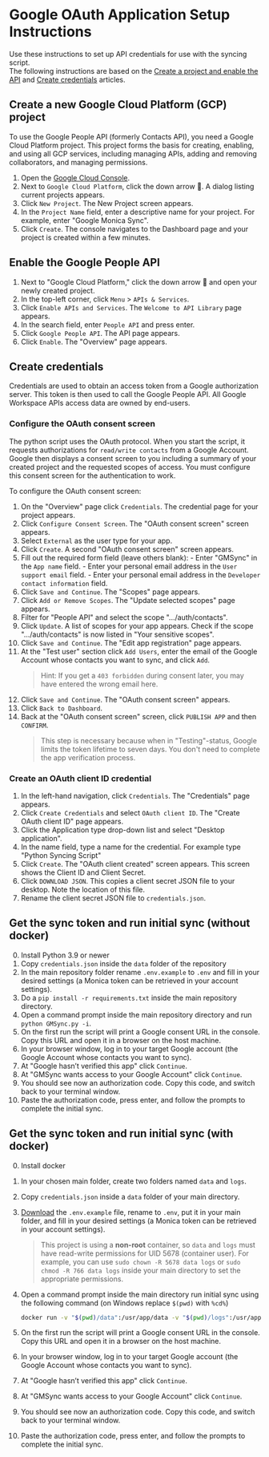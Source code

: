 [comment]: <> "LTeX: language=en-US"

# Google OAuth Application Setup Instructions

Use these instructions to set up API credentials for use with the syncing script.  
The following instructions are based on the [Create a project and enable the API](https://developers.google.com/workspace/guides/create-project) and [Create credentials](https://developers.google.com/workspace/guides/create-credentials) articles.

## Create a new Google Cloud Platform (GCP) project

To use the Google People API (formerly Contacts API), you need a Google Cloud Platform project. This project forms the basis for creating, enabling, and using all GCP services, including managing APIs, adding and removing collaborators, and managing permissions.

1. Open the [Google Cloud Console](https://console.cloud.google.com/).
2. Next to `Google Cloud Platform`, click the down arrow 🔽. A dialog listing current projects appears.
3. Click `New Project`. The New Project screen appears.
4. In the `Project Name` field, enter a descriptive name for your project. For example, enter "Google Monica Sync".
5. Click `Create`. The console navigates to the Dashboard page and your project is created within a few minutes.

## Enable the Google People API

1. Next to "Google Cloud Platform," click the down arrow 🔽 and open your newly created project.
2. In the top-left corner, click `Menu` > `APIs & Services`.
3. Click `Enable APIs and Services`. The `Welcome to API Library` page appears.
4. In the search field, enter `People API` and press enter.
5. Click `Google People API`. The API page appears.
6. Click `Enable`. The "Overview" page appears.

## Create credentials

Credentials are used to obtain an access token from a Google authorization server. This token is then used to call the Google People API. All Google Workspace APIs access data are owned by end-users.

### Configure the OAuth consent screen

The python script uses the OAuth protocol. When you start the script, it requests authorizations for `read/write contacts` from a Google Account. Google then displays a consent screen to you including a summary of your created project and the requested scopes of access. You must configure this consent screen for the authentication to work.

To configure the OAuth consent screen:

1. On the "Overview" page click `Credentials`. The credential page for your project appears.
2. Click `Configure Consent Screen`. The "OAuth consent screen" screen appears.
3. Select `External` as the user type for your app.
4. Click `Create`. A second "OAuth consent screen" screen appears.
5. Fill out the required form field (leave others blank):
        - Enter "GMSync" in the `App name` field.
        - Enter your personal email address in the `User support email` field.
        - Enter your personal email address in the `Developer contact information` field.
6. Click `Save and Continue`. The "Scopes" page appears.
7. Click `Add or Remove Scopes`. The "Update selected scopes" page appears.
8. Filter for "People API" and select the scope ".../auth/contacts".
9. Click `Update`. A list of scopes for your app appears. Check if the scope ".../auth/contacts" is now listed in "Your sensitive scopes".
10. Click `Save and Continue`. The "Edit app registration" page appears.
11. At the "Test user" section click `Add Users`, enter the email of the Google Account whose contacts you want to sync, and click `Add`.
    > Hint: If you get a `403 forbidden` during consent later, you may have entered the wrong email here.
12. Click `Save and Continue`. The "OAuth consent screen" appears.
13. Click `Back to Dashboard`.
14. Back at the "OAuth consent screen" screen, click `PUBLISH APP` and then `CONFIRM`.
    > This step is necessary because when in "Testing"-status, Google limits the token lifetime to seven days. You don't need to complete the app verification process.

### Create an OAuth client ID credential

1. In the left-hand navigation, click `Credentials`. The "Credentials" page appears.
2. Click `Create Credentials` and select `OAuth client ID`. The "Create OAuth client ID" page appears.
3. Click the Application type drop-down list and select "Desktop application".
4. In the name field, type a name for the credential. For example type "Python Syncing Script"
5. Click `Create`. The "OAuth client created" screen appears. This screen shows the Client ID and Client Secret.
6. Click `DOWNLOAD JSON`. This copies a client secret JSON file to your desktop. Note the location of this file.
7. Rename the client secret JSON file to `credentials.json`.

## Get the sync token and run initial sync (**without** docker)

0. Install Python 3.9 or newer
1. Copy `credentials.json` inside the `data` folder of the repository
2. In the main repository folder rename `.env.example` to `.env` and fill in your desired settings (a Monica token can be retrieved in your account settings).
3. Do a `pip install -r requirements.txt` inside the main repository directory.
4. Open a command prompt inside the main repository directory and run `python GMSync.py -i`.
5. On the first run the script will print a Google consent URL in the console. Copy this URL and open it in a browser on the host machine.
6. In your browser window, log in to your target Google account (the Google Account whose contacts you want to sync).
7. At "Google hasn’t verified this app" click `Continue`.
8. At "GMSync wants access to your Google Account" click `Continue`.
9. You should see now an authorization code. Copy this code, and switch back to your terminal window.
10. Paste the authorization code, press enter, and follow the prompts to complete the initial sync.

## Get the sync token and run initial sync (**with** docker)

0. Install docker
1. In your chosen main folder, create two folders named `data` and `logs`.
2. Copy `credentials.json` inside a `data` folder of your main directory.
3. [Download](https://github.com/antonplagemann/GoogleMonicaSync/blob/main/.env.example) the `.env.example` file, rename to `.env`, put it in your main folder, and fill in your desired settings (a Monica token can be retrieved in your account settings).
    > This project is using a **non-root** container, so `data` and `logs` must have read-write permissions for UID 5678 (container user).
    > For example, you can use `sudo chown -R 5678 data logs` or `sudo chmod -R 766 data logs` inside your main directory to set the appropriate permissions.
4. Open a command prompt inside the main directory run initial sync using the following command (on Windows replace `$(pwd)` with `%cd%`)

    ```bash
    docker run -v "$(pwd)/data":/usr/app/data -v "$(pwd)/logs":/usr/app/logs -p 56411:56411 --env-file .env -it antonplagemann/google-monica-sync sh -c "python -u GMSync.py -i"
    ```

5. On the first run the script will print a Google consent URL in the console. Copy this URL and open it in a browser on the host machine.
6. In your browser window, log in to your target Google account (the Google Account whose contacts you want to sync).
7. At "Google hasn’t verified this app" click `Continue`.
8. At "GMSync wants access to your Google Account" click `Continue`.
9. You should see now an authorization code. Copy this code, and switch back to your terminal window.
10. Paste the authorization code, press enter, and follow the prompts to complete the initial sync.
